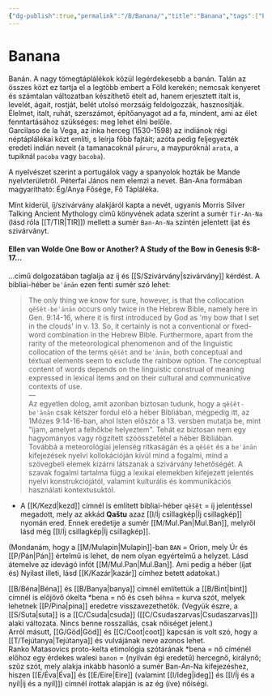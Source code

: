 ```yaml
---
{"dg-publish":true,"permalink":"/B/Banana/","title":"Banana","tags":["Englishtexttranslated"],"created":"2023-10-31T02:55","updated":"2025-10-10T21:56"}
---
```



# Banana

Banán. A nagy tömegtáplálékok közül legérdekesebb a banán. Talán az összes közt ez tartja el a legtöbb embert a Föld kerekén; nemcsak kenyeret és számtalan változatban készíthető ételt ad, hanem erjesztett italt is, levelét, ágait, rostját, belét utolsó morzsáig feldolgozzák, hasznosítják. Élelmet, italt, ruhát, szerszámot, építőanyagot ad a fa, mindent, ami az élet fenntartásához szükséges: meg lehet élni belőle.  
Garcilaso de la Vega, az inka herceg (1530-1598) az indiánok régi néptáplálékai közt említi, s leírja főbb fajtáit; azóta pedig feljegyezték eredeti indián neveit (a tamanacoknál `páruru`, a maypuróknál `arata`, a tupiknál `pacoba` vagy `bacoba`).  

A nyelvészet szerint a portugálok vagy a spanyolok hozták be Mande nyelvterületről. Péterfai János nem elemzi a nevet. Bán-Ana formában magyarítható: Ég/Anya Fősége, Fő Tápláléka.  

Mint kiderül, íj/szivárvány alakjáról kapta a nevét, ugyanis Morris Silver Talking Ancient Mythology című könyvének adata szerint a sumér `Tir-An-Na` (lásd róla [[T/TIR\|TIR]]) mellett a sumér `Ban-An-Na` szintén jelentett íjat és szivárványt.  

#### Ellen van Wolde One Bow or Another? A Study of the Bow in Genesis 9:8-17...

...című dolgozatában taglalja az íj és [[S/Szivárvány\|szivárvány]] kérdést. A bibliai-héber `beʿānān` ezen fenti sumér szó lehet:  
> The only thing we know for sure, however, is that the collocation `qĕšĕt-beʿānān` occurs only twice in the Hebrew Bible, namely here in Gen. 9:14-16, where it is first introduced by God as 'my bow that I set in the clouds' in v. 13. So, it certainly is not a conventional or fixed-word combination in the Hebrew Bible. Furthermore, apart from the rarity of the meteorological phenomenon and of the linguistic collocation of the terms `qĕšĕt` and `beʿānān`, both conceptual and textual elements seem to exclude the rainbow option. The conceptual content of words depends on the linguistic construal of meaning expressed in lexical items and on their cultural and communicative contexts of use.  
> —  
> Az egyetlen dolog, amit azonban biztosan tudunk, hogy a `qĕšĕt-beʿānān` csak kétszer fordul elő a héber Bibliában, mégpedig itt, az 1Mózes 9:14-16-ban, ahol Isten először a 13. versben mutatja be, mint "íjam, amelyet a felhőkbe helyeztem". Tehát ez biztosan nem egy hagyományos vagy rögzített szóösszetétel a héber Bibliában. Továbbá a meteorológiai jelenség ritkaságán és a `qĕšĕt` és a `beʿānān` kifejezések nyelvi kollokációján kívül mind a fogalmi, mind a szövegbeli elemek kizárni látszanak a szivárvány lehetőségét. A szavak fogalmi tartalma függ a lexikai elemekben kifejezett jelentés nyelvi konstrukciójától, valamint kulturális és kommunikációs használati kontextusuktól.  
- A [[K/Kezd\|kezd]] címnél is említett bibliai-héber `qĕšĕt` = íj jelentéssel megadott, mely az akkád **Qaštu** azaz [[I/Íj csillagkép\|Íj csillagkép]] nyomán ered. Ennek eredetije a sumér [[M/Mul.Pan\|Mul.Ban]], melyről lásd még [[I/Íj csillagkép\|Íj csillagkép]].

(Mondanám, hogy a [[M/Mulapin\|Mulapin]]-ban `BAN` = Orion, mely Úr és [[P/Pán\|Pán]] értelmű is lehet, de  nem olyan egyértelmű a helyzet. Lásd átemelve az idevágó infót [[M/Mul.Pan\|Mul.Ban]]. Ami pedig a héber (íjat és) Nyilast illeti, lásd [[K/Kazár\|kazár]] címhez betett adatokat.)  

[[B/Béna\|Béna]] és [[B/Banya\|banya]] címnél említettük a [[B/Bint\|bint]] címnél is előjövő ókelta \*bena = nő és cseh `běhna` = kurva szót, melyek lehetnek [[P/Pina\|pina]] eredetre visszavezethetők. (Vegyük észre, a [[S/Suta\|suta]] is a [[C/Csuda\|csuda]] ([[C/Csudaszarvas\|Csudaszarvas]]) alaki változata. Nincs benne rosszallás, csak nőiséget jelent.)  
Arról másutt, [[G/Göd\|Göd]] és [[C/Coot\|coot]] kapcsán is volt szó, hogy a [[T/Tejútanya\|Tejútanya]] és vulvájának neve azonos lehet.  
Ranko Matasovics proto-kelta etimológia szótárának \*bena = nő címénél előhoz egy érdekes walesi `banon` = (nyilván égi eredetű) hercegnő, királynő; szűz szót, mely alakja inkább hasonló a sumér Ban-An-Na kifejezéshez, hiszen [[E/Éva\|Éva]] és [[E/Eire\|Eire]] (valamint [[I/Ideg\|ideg]] és [[I/Íj és a nyíl\|íj és a nyíl]]) címnél írottak alapján is az ég (íve) nőiségi.  